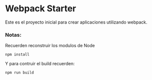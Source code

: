 # Webpack Starter

Este es el proyecto inicial para crear aplicaciones utilizando webpack.

### Notas:
Recuerden reconstruir los modulos de Node
```
npm install 
```
Y para contruir el build recuerden:
```
npm run build